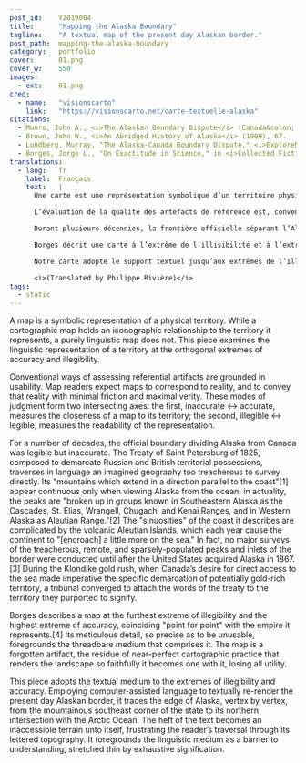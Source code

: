 ```yaml
---
post_id:    Y2019004
title:      "Mapping the Alaska Boundary"
tagline:    "A textual map of the present day Alaskan border."
post_path:  mapping-the-alaska-boundary
category:   portfolio
cover:      01.png
cover_w:    550
images:
  - ext:    01.png
cred:
  - name:   "visionscarto"
    link:   "https://visionscarto.net/carte-textuelle-alaska"
citations:
  - Munro, John A., <i>The Alaskan Boundary Dispute</i> (Canada&colon; The Copp Clark Publishing Company, 1970), 9.
  - Brown, John W., <i>An Abridged History of Alaska</i> (1909), 67. 
  - Lundberg, Murray, "The Alaska-Canada Boundary Dispute," <i>ExploreNorth</i>, accessed March 2020, <a href="http://www.explorenorth.com/library/history/alaska-canada-boundary_dispute.html" target="_blank">http://www.explorenorth.com/library/history/alaska-canada-boundary_dispute.html</a>.
  - Borges, Jorge L., "On Exactitude in Science," in <i>Collected Fictions</i>, trans. Andrew Hurley (1999).
translations:
  - lang:   fr
    label:  Français
    text:   |
      Une carte est une représentation symbolique d’un territoire physique. Si la « carte cartographique » représente un territoire au moyen d’une relation iconographique, ce n’est pas le cas d’une carte comme celle présentée ci-dessus. Purement textuelle, cette carte interroge la représentation linguistique d’un territoire aux extrêmes orthogonaux de la précision et de l’illisibilité.<br/><br/>

      L’évaluation de la qualité des artefacts de référence est, conventionnellement, fondée sur la facilité d’utilisation. La personne qui va employer une carte s’attend à ce qu’elle corresponde à la réalité, et à ce qu’elle transmette cette réalité avec un minimum de friction et un maximum de vérité. Ces modes de jugement forment deux axes orthogonaux : le premier, imprécis ↔ précis, mesure la proximité d’une carte avec son territoire ; le second, illisible ↔ lisible, mesure la lisibilité de la représentation.<br/><br/>

      Durant plusieurs décennies, la frontière officielle séparant l’Alaska du Canada était lisible mais inexacte. Le traité de Saint-Pétersbourg de 1825, qui délimite les possessions territoriales russes et britanniques, traverse en langage une géographie imaginaire trop traître pour être arpentée directement. De fait, « ses montagnes qui s’étendent dans une direction parallèle à la côte », décrites par John Munro,[1] n’apparaissent continues que lorsque l’on observe l’Alaska depuis l’océan. En réalité, les sommets sont, comme le précise John Brown, « répartis en groupes connus dans le sud-est de l’Alaska sous le nom de Cascades, St. Elias, Wrangell, Chugach et Montagnes Kenai, et dans l’ouest de l’Alaska sous le nom de Chaîne aléoutienne ».[2] Les « sinuosités » de la côte qu’il décrit sont compliquées par les îles Aléoutiennes, qui chaque année font que le continent « empiète un peu plus sur la mer ». En fait, aucun relevé systématique des pics et des bras de mer —traîtres, éloignés et peu peuplés— de la côte n’avait été effectué avant l’achat de l’Alaska par les États-Unis à l’empire russe en 1867.[3] Pendant la ruée vers l’or du Klondike, lorsque la volonté du Canada d’avoir un accès direct à la mer a rendu impérative la démarcation spécifique d’un territoire potentiellement riche en or, il a fallu réunir un tribunal pour relier les mots inscrits dans le traité de 1825 au territoire qu’ils étaient censés délimiter.<br/><br/>

      Borges décrit une carte à l’extrême de l’illisibilité et à l’extrême de la précision, coïncidant « point par point » avec l’empire qu’elle représente.[4] Son détail minutieux, si précis qu’il en devient inutilisable, met en avant le support évanescent qui le compose. La carte est un artefact oublié, le résidu d’une pratique cartographique quasi parfaite qui rend le paysage si fidèlement qu’elle ne fait plus qu’un avec lui, perdant ainsi toute utilité.<br/><br/>

      Notre carte adopte le support textuel jusqu’aux extrêmes de l’illisibilité et de la précision. Utilisant un langage généré par ordinateur pour restituer en phrases l’actuelle frontière de l’Alaska avec une minutieuse véracité, elle retrace le bord de l’Alaska, nœud par nœud, depuis le coin montagneux du sud-est de l’État jusqu’à son intersection nord avec l’océan Arctique. Le poids du texte en fait un terrain inaccessible en soi, frustrant la lectrice ou le lecteur dans son parcours à travers sa topo-typo-graphie. La carte présente le médium linguistique comme une barrière à la compréhension, qui se délite dans un effort d’épuisement de la signification.<br><br/>

      <i>(Translated by Philippe Rivière)</i>
tags:
  - static
---
```

A map is a symbolic representation of a physical territory. While a cartographic map holds an iconographic relationship to the territory it represents, a purely linguistic map does not. This piece examines the linguistic representation of a territory at the orthogonal extremes of accuracy and illegibility.

Conventional ways of assessing referential artifacts are grounded in usability. Map readers expect maps to correspond to reality, and to convey that reality with minimal friction and maximal verity. These modes of judgment form two intersecting axes: the first, inaccurate ↔ accurate, measures the closeness of a map to its territory; the second, illegible ↔ legible, measures the readability of the representation. 

For a number of decades, the official boundary dividing Alaska from Canada was legible but inaccurate. The Treaty of Saint Petersburg of 1825, composed to demarcate Russian and British territorial possessions, traverses in language an imagined geography too treacherous to survey directly. Its "mountains which extend in a direction parallel to the coast"[1] appear continuous only when viewing Alaska from the ocean; in actuality, the peaks are "broken up in groups known in Southeastern Alaska as the Cascades, St. Elias, Wrangell, Chugach, and Kenai Ranges, and in Western Alaska as Aleutian Range."[2] The "sinuosities" of the coast it describes are complicated by the volcanic Aleutian Islands, which each year cause the continent to "[encroach] a little more on the sea." In fact, no major surveys of the treacherous, remote, and sparsely-populated peaks and inlets of the border were conducted until after the United States acquired Alaska in 1867.[3] During the Klondike gold rush, when Canada’s desire for direct access to the sea made imperative the specific demarcation of potentially gold-rich territory, a tribunal converged to attach the words of the treaty to the territory they purported to signify.

Borges describes a map at the furthest extreme of illegibility and the highest extreme of accuracy, coinciding "point for point" with the empire it represents.[4] Its meticulous detail, so precise as to be unusable, foregrounds the threadbare medium that comprises it. The map is a forgotten artifact, the residue of near-perfect cartographic practice that renders the landscape so faithfully it becomes one with it, losing all utility.

This piece adopts the textual medium to the extremes of illegibility and accuracy. Employing computer-assisted language to textually re-render the present day Alaskan border, it traces the edge of Alaska, vertex by vertex, from the mountainous southeast corner of the state to its northern intersection with the Arctic Ocean. The heft of the text becomes an inaccessible terrain unto itself, frustrating the reader’s traversal through its lettered topography. It foregrounds the linguistic medium as a barrier to understanding, stretched thin by exhaustive signification.